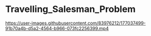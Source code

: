 # Travelling_Salesman_Problem
 



https://user-images.githubusercontent.com/83976212/177037499-91b70a4b-d5a2-4564-b966-073fc2256399.mp4





